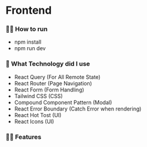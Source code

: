 # Frontend

### 🏃‍♂️ How to run
- npm install
- npm run dev

### 🤔 What Technology did I use
- React Query (For All Remote State)
- React Router (Page Navigation)
- React Form (Form Handling)
- Tailwind CSS (CSS)
- Compound Component Pattern (Modal)
- React Error Boundary (Catch Error when rendering)
- React Hot Tost (UI)
- React Icons (UI)

### 🧑‍💻 Features

